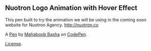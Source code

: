 Nuotron Logo Animation with Hover Effect
----------------------------------------
This pen built to try the animation we will be using in the coming soon website for Nuotron Agency.
http://nuotron.co

A [Pen](https://codepen.io/bashamsc/pen/xxbMpLv) by [Mahaboob Basha](https://codepen.io/bashamsc) on [CodePen](https://codepen.io).

[License](https://codepen.io/bashamsc/pen/xxbMpLv/license).